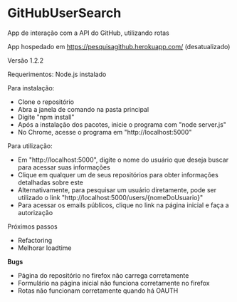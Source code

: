 # GitHubUserSearch
App de interação com a API do GitHub, utilizando rotas

App hospedado em https://pesquisagithub.herokuapp.com/ (desatualizado)

Versão 1.2.2

Requerimentos: Node.js instalado


Para instalação:
- Clone o repositório
- Abra a janela de comando na pasta principal
- Digite "npm install"
- Após a instalação dos pacotes, inicie o programa com "node server.js"
- No Chrome, acesse o programa em "http://localhost:5000"


Para utilização:
- Em "http://localhost:5000", digite o nome do usuário que deseja buscar para acessar suas informações
- Clique em qualquer um de seus repositórios para obter informações detalhadas sobre este
- Alternativamente, para pesquisar um usuário diretamente, pode ser utilizado o link "http://localhost:5000/users/{nomeDoUsuario}"
- Para acessar os emails públicos, clique no link na página inicial e faça a autorização


Próximos passos
- Refactoring
- Melhorar loadtime

**Bugs**
- Página do repositório no firefox não carrega corretamente
- Formulário na página inicial não funciona corretamente no firefox
- Rotas não funcionam corretamente quando há OAUTH
